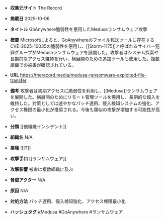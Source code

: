 - **収集元サイト**
The Record

- **掲載日**
2025-10-06

- **タイトル**
GoAnywhere脆弱性を悪用したMedusaランサムウェア攻撃

- **概要**
Microsoftによると、GoAnywhereのファイル転送ツールに存在するCVE-2025-10035の脆弱性を悪用し、[[Storm-1175]]と呼ばれるサイバー犯罪グループがMedusaランサムウェアを展開した。攻撃者はシステム探索や長期的なアクセス維持を行い、横展開のための追加ツールも使用した。複数組織での被害が確認されている。

- **URL**
https://therecord.media/medusa-ransomware-exploited-file-transfer

- **備考**
攻撃者は初期アクセスに脆弱性を利用し、[[Medusa]]ランサムウェアを展開した。横展開のためにリモート管理ツールを悪用し、長期的な侵入を維持した。対策としては速やかなパッチ適用、侵入検知システムの強化、アクセス権限の最小化が推奨される。今後も類似の攻撃が増加する可能性が高い。

- **分類**
[[他組織インシデント]]

- **組織名**
N/A

- **業種**
[[IT]]

- **攻撃手口**
[[ランサムウェア]]

- **攻撃影響**
被害は複数組織に及ぶ

- **脅威アクター**
N/A

- **原因**
N/A

- **対処方法**
パッチ適用、侵入検知強化、アクセス権限最小化

- **ハッシュタグ**
#Medusa #GoAnywhere #ランサムウェア
